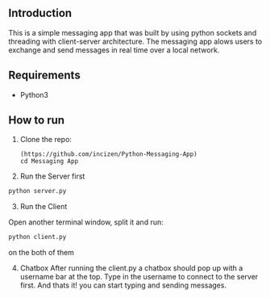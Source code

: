 ## Introduction 
This is a simple messaging app that was built by using python sockets and threading with client-server architecture. The messaging app alows users to exchange and send messages in real time over a local network.

## Requirements
- Python3

## How to run 

1. Clone the repo:
   ```
   (https://github.com/incizen/Python-Messaging-App)
   cd Messaging App
   ```

2. Run the Server first

```sh
python server.py
```

3. Run the Client

Open another terminal window, split it and run:

```sh
python client.py
```
on the both of them
   
4. Chatbox
After running the client.py a chatbox should pop up with a username bar at the top. Type in the username to connect to the server first. And thats it! you can start typing and sending messages.


